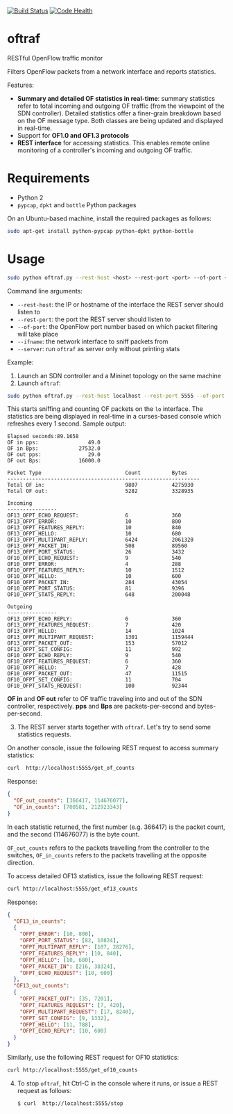[![Build Status](https://travis-ci.org/intracom-telecom-sdn/oftraf.svg)](https://travis-ci.org/intracom-telecom-sdn/oftraf)
[![Code Health](https://landscape.io/github/intracom-telecom-sdn/oftraf/master/landscape.svg?style=flat)](https://landscape.io/github/intracom-telecom-sdn/oftraf/master)

# oftraf

RESTful OpenFlow traffic monitor

Filters OpenFlow packets from a network interface and reports statistics. 

Features:

- **Summary and detailed OF statistics in real-time**: summary statistics refer to 
  total incoming and outgoing OF traffic (from the viewpoint of the SDN 
  controller). Detailed statistics offer a finer-grain breakdown based on the OF 
  message type. Both classes are being updated and displayed in real-time.
- Support for **OF1.0 and OF1.3 protocols**
- **REST interface** for accessing statistics. This enables remote online 
  monitoring of a controller's incoming and outgoing OF traffic.

# Requirements

- Python 2
- `pypcap`, `dpkt` and `bottle` Python packages

On an Ubuntu-based machine, install the required packages as follows: 

```bash
sudo apt-get install python-pypcap python-dpkt python-bottle
```

# Usage

```bash
sudo python oftraf.py --rest-host <host> --rest-port <port> --of-port <ofport> --ifname <interface> [--server]
```

Command line arguments: 

- `--rest-host`: the IP or hostname of the interface the REST server should listen to
- `--rest-port`: the port the REST server should listen to
- `--of-port`: the OpenFlow port number based on which packet filtering will take place
- `--ifname`: the network interface to sniff packets from
- `--server`: run `oftraf` as server only without printing stats

Example: 

1. Launch an SDN controller and a Mininet topology on the same machine
2. Launch `oftraf`:  
  ```bash
  sudo python oftraf.py --rest-host localhost --rest-port 5555 --of-port 6653 --ifname lo
  ```
  This starts sniffing and counting OF packets on the `lo` interface. The statistics are 
  being displayed in real-time in a curses-based console which refreshes every 1 second.
  Sample output: 
  
```
Elapsed seconds:89.1658
OF in pps:                49.0
OF in Bps:             27532.0
OF out pps:               29.0
OF out Bps:            16000.0

Packet Type                           Count          Bytes
--------------------------------------------------------------
Total OF in:                          9807           4275930
Total OF out:                         5282           3328935

Incoming
----------------
OF13_OFPT_ECHO_REQUEST:               6              360
OF13_OFPT_ERROR:                      10             800
OF13_OFPT_FEATURES_REPLY:             10             840
OF13_OFPT_HELLO:                      10             680
OF13_OFPT_MULTIPART_REPLY:            6424           2061320
OF13_OFPT_PACKET_IN:                  508            89560
OF13_OFPT_PORT_STATUS:                26             3432
OF10_OFPT_ECHO_REQUEST:               9              540
OF10_OFPT_ERROR:                      4              288
OF10_OFPT_FEATURES_REPLY:             10             1512
OF10_OFPT_HELLO:                      10             600
OF10_OFPT_PACKET_IN:                  284            43054
OF10_OFPT_PORT_STATUS:                81             9396
OF10_OFPT_STATS_REPLY:                648            200048

Outgoing
----------------
OF13_OFPT_ECHO_REPLY:                 6              360
OF13_OFPT_FEATURES_REQUEST:           7              420
OF13_OFPT_HELLO:                      14             1024
OF13_OFPT_MULTIPART_REQUEST:          1301           1159444
OF13_OFPT_PACKET_OUT:                 153            57012
OF13_OFPT_SET_CONFIG:                 11             992
OF10_OFPT_ECHO_REPLY:                 9              540
OF10_OFPT_FEATURES_REQUEST:           6              360
OF10_OFPT_HELLO:                      7              428
OF10_OFPT_PACKET_OUT:                 47             11515
OF10_OFPT_SET_CONFIG:                 11             704
OF10_OFPT_STATS_REQUEST:              100            92344
```
  
  **OF in** and **OF out** refer to OF traffic traveling into and out of the SDN controller,
  respectively. **pps** and **Bps** are packets-per-second and bytes-per-second.
  
3. The REST server starts together with `oftraf`. Let's try to send some statistics requests. 

  On another console, issue the following REST request to access summary statistics: 
  ```bash
  curl  http://localhost:5555/get_of_counts
  ```
  Response: 

  ```json
  {
    "OF_out_counts": [366417, 114676077], 
    "OF_in_counts": [700581, 212923343]
  }
  ```
  In each statistic returned, the first number (e.g. 366417) is the packet count, and the 
  second (114676077) is the byte count. 
  
  `OF_out_counts` refers to the packets travelling from the controller to the 
  switches, `OF_in_counts` refers to the packets travelling at the opposite 
  direction. 
  
  To access detailed OF13 statistics, issue the following REST request:

  ```bash
  curl http://localhost:5555/get_of13_counts
  ```

  Response: 

  ```json
  {
    "OF13_in_counts":
    {
      "OFPT_ERROR": [10, 800],
      "OFPT_PORT_STATUS": [82, 10824],
      "OFPT_MULTIPART_REPLY": [107, 28276],
      "OFPT_FEATURES_REPLY": [10, 840],
      "OFPT_HELLO": [10, 680],
      "OFPT_PACKET_IN": [216, 38324],
      "OFPT_ECHO_REQUEST": [10, 600]
    },
    "OF13_out_counts":
    {
      "OFPT_PACKET_OUT": [35, 7201],
      "OFPT_FEATURES_REQUEST": [7, 420],
      "OFPT_MULTIPART_REQUEST": [17, 8240],
      "OFPT_SET_CONFIG": [9, 1332],
      "OFPT_HELLO": [11, 788],
      "OFPT_ECHO_REPLY": [10, 600]
    }
}
  ```
  
  Similarly, use the following REST request for OF10 statistics: 
  
  ```bash
  curl http://localhost:5555/get_of10_counts
  ```

4. To stop `oftraf`, hit Ctrl-C in the console where it runs, or issue a 
   REST request as follows: 

   ```bash
   $ curl  http://localhost:5555/stop
   ```

